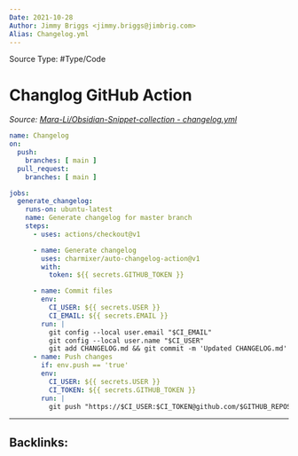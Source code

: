 ```yaml
---
Date: 2021-10-28
Author: Jimmy Briggs <jimmy.briggs@jimbrig.com>
Alias: Changelog.yml
---
```


Source Type: #Type/Code 

# Changlog GitHub Action

*Source: [Mara-Li/Obsidian-Snippet-collection - changelog.yml](https://github.com/Mara-Li/Obsidian-Snippet-collection/blob/main/.github/workflows/changelog.yml)*

```yaml
name: Changelog
on:
  push:
    branches: [ main ]
  pull_request:
    branches: [ main ]

jobs:
  generate_changelog:
    runs-on: ubuntu-latest
    name: Generate changelog for master branch
    steps:
      - uses: actions/checkout@v1

      - name: Generate changelog
        uses: charmixer/auto-changelog-action@v1
        with:
          token: ${{ secrets.GITHUB_TOKEN }}

      - name: Commit files
        env:
          CI_USER: ${{ secrets.USER }}
          CI_EMAIL: ${{ secrets.EMAIL }}
        run: |
          git config --local user.email "$CI_EMAIL"
          git config --local user.name "$CI_USER"
          git add CHANGELOG.md && git commit -m 'Updated CHANGELOG.md' && echo "push=true" >> $GITHUB_ENV || echo "No changes to CHANGELOG.md"
      - name: Push changes
        if: env.push == 'true'
        env:
          CI_USER: ${{ secrets.USER }}
          CI_TOKEN: ${{ secrets.GITHUB_TOKEN }}
        run: |
          git push "https://$CI_USER:$CI_TOKEN@github.com/$GITHUB_REPOSITORY.git" HEAD:main
```

***

Backlinks:
-	